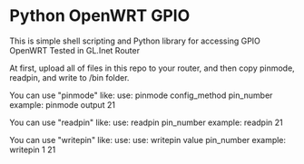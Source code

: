 # Python OpenWRT GPIO

This is simple shell scripting and Python library for accessing GPIO OpenWRT
Tested in GL.Inet Router

At first, upload all of files in this repo to your router, and then copy pinmode, readpin, and write to /bin folder. 

You can use "pinmode" like:
use: pinmode config_method pin_number
example: pinmode output 21

You can use "readpin" like:
use: readpin pin_number
example: readpin 21

You can use "writepin" like:
use: use: writepin value pin_number
example: writepin 1 21
